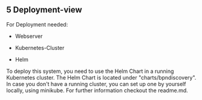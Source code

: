 ## 5 Deployment-view

For Deployment needed:

-   Webserver

-   Kubernetes-Cluster

-   Helm

To deploy this system, you need to use the Helm Chart in a running
Kubernetes cluster. The Helm Chart is located under "charts/bpndiscovery".
In case you don't have a running cluster, you can set up one by yourself
locally, using minikube. For further information checkout the readme.md.

